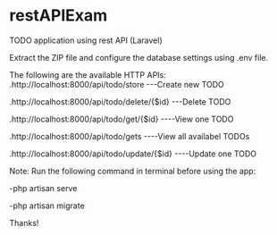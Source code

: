 # restAPIExam
TODO application using rest API (Laravel)

Extract the ZIP file and configure the database settings using .env file.

The following are the available HTTP APIs:
.http://localhost:8000/api/todo/store    ---Create new TODO

.http://localhost:8000/api/todo/delete/{$id} ---Delete TODO

.http://localhost:8000/api/todo/get/{$id}    ----View one TODO

.http://localhost:8000/api/todo/gets         ----View all availabel TODOs

.http://localhost:8000/api/todo/update/{$id} ----Update one TODO 


Note: Run the following command in terminal before using the app:

-php artisan serve

-php artisan migrate

Thanks!
